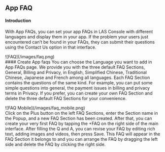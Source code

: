 ## App FAQ
#### Introduction
With App FAQs, you can set your app FAQs in LAS Console with different languages and display them in your app. If the problem your users just encountered can’t be found in your FAQs, they can submit their questions using the Contact Us option in that interface.

<p class="image-wrapper">
	![FAQ](/images/faq.png)


<br />
#### Create App faqs
You can choose the Language you want to add in App FAQs page. We provide you with the three default FAQ Sections, General, Billing and Privacy, in English, Simplified Chinese, Traditional Chinese, Japanese and French among all languages. Each FAQ Section contains the questions of the same kind. For example, you can put some simple questions into general, the payment issues in billing and privacy terms in Privacy. If you prefer, you can create your own FAQ Section and delete the three default FAQ Sections for your convenience.

<p class="image-wrapper">
	![FAQ Mobile](/images/faq_mobile.png)

<br />
Click on the Plus button on the left FAQ Sections, enter the Section name in the Popup, and a new FAQ Section has been created. After that, you can create your very first FAQ by tapping the +FAQ on the right side of the main interface. After filling the Q and A, you can revise your FAQ by editing rich text, adding images and videos, then press Save. This FAQ will appear in the FAQ Section it belongs to and you can arrange the FAQ by dragging the left side and delete the FAQ by clicking the right side.
<br />
<br />
<br />
<br />
<br />